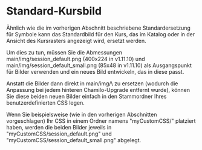 
# Standard-Kursbild

Ähnlich wie die im vorherigen Abschnitt beschriebene Standardersetzung für Symbole kann das Standardbild für den Kurs, das im Katalog oder in der Ansicht des Kursrasters angezeigt wird, ersetzt werden.

Um dies zu tun, müssen Sie die Abmessungen main/img/session\_default.png \(400x224 in v1.11.10\) und main/img/session\_default\_small.png \(85x48 in v1.11.10\) als Ausgangspunkt für Bilder verwenden und ein neues Bild entwickeln, das in diese passt.

Anstatt die Bilder dann direkt in main/img/\ zu ersetzen (wodurch die Anpassung bei jedem hinteren Chamilo-Upgrade entfernt wurde\), können Sie diese beiden neuen Bilder einfach in den Stammordner Ihres benutzerdefinierten CSS legen.

Wenn Sie beispielsweise \(wie in den vorherigen Abschnitten vorgeschlagen\) Ihr CSS in einem Ordner namens "myCustomCSS/" platziert haben, werden die beiden Bilder jeweils in "myCustomCSS/session\_default.png" und "myCustomCSS/session\_default\_small.png" abgelegt.